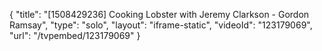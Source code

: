 {
    "title": "[1508429236] Cooking Lobster with Jeremy Clarkson - Gordon Ramsay",
    "type": "solo",
    "layout": "iframe-static",
    "videoId": "123179069",
    "url": "\/tvpembed\/123179069"
}